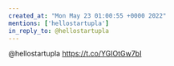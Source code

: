 ```yaml
---
created_at: "Mon May 23 01:00:55 +0000 2022"
mentions: ['hellostartupla']
in_reply_to: @hellostartupla
---
```


@hellostartupla https://t.co/YGIOtGw7bI